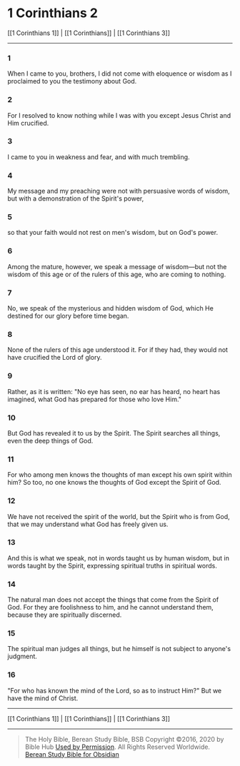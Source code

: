 # 1 Corinthians 2

[[1 Corinthians 1]] | [[1 Corinthians]] | [[1 Corinthians 3]]

---

### 1
When I came to you, brothers, I did not come with eloquence or wisdom as I proclaimed to you the testimony about God.

### 2
For I resolved to know nothing while I was with you except Jesus Christ and Him crucified.

### 3
I came to you in weakness and fear, and with much trembling.

### 4
My message and my preaching were not with persuasive words of wisdom, but with a demonstration of the Spirit's power,

### 5
so that your faith would not rest on men's wisdom, but on God's power.

### 6
Among the mature, however, we speak a message of wisdom—but not the wisdom of this age or of the rulers of this age, who are coming to nothing.

### 7
No, we speak of the mysterious and hidden wisdom of God, which He destined for our glory before time began.

### 8
None of the rulers of this age understood it. For if they had, they would not have crucified the Lord of glory.

### 9
Rather, as it is written: "No eye has seen, no ear has heard, no heart has imagined, what God has prepared for those who love Him."

### 10
But God has revealed it to us by the Spirit. The Spirit searches all things, even the deep things of God.

### 11
For who among men knows the thoughts of man except his own spirit within him? So too, no one knows the thoughts of God except the Spirit of God.

### 12
We have not received the spirit of the world, but the Spirit who is from God, that we may understand what God has freely given us.

### 13
And this is what we speak, not in words taught us by human wisdom, but in words taught by the Spirit, expressing spiritual truths in spiritual words.

### 14
The natural man does not accept the things that come from the Spirit of God. For they are foolishness to him, and he cannot understand them, because they are spiritually discerned.

### 15
The spiritual man judges all things, but he himself is not subject to anyone's judgment.

### 16
"For who has known the mind of the Lord, so as to instruct Him?" But we have the mind of Christ.

---

[[1 Corinthians 1]] | [[1 Corinthians]] | [[1 Corinthians 3]]

---

> The Holy Bible, Berean Study Bible, BSB
> Copyright &copy;2016, 2020 by Bible Hub
> [Used by Permission](https://berean.bible/terms.htm). All Rights Reserved Worldwide.
> [Berean Study Bible for Obsidian](https://github.com/gapmiss/berean-study-bible-for-obsidian)

